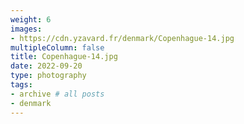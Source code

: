 ```yaml
---
weight: 6
images:
- https://cdn.yzavard.fr/denmark/Copenhague-14.jpg
multipleColumn: false
title: Copenhague-14.jpg
date: 2022-09-20
type: photography
tags:
- archive # all posts
- denmark
---
```

